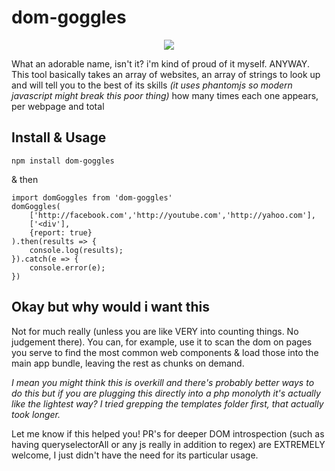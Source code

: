 # dom-goggles

<div align="center"><img src="http://i.imgur.com/Jj4dyHY.png"></div>

What an adorable name, isn't it? i'm kind of proud of it myself. ANYWAY. This tool basically takes an array of websites, an array of strings to look up and will tell you to the best of its skills _(it uses phantomjs so modern javascript might break this poor thing)_ how many times each one appears, per webpage and total

## Install & Usage

    npm install dom-goggles

& then

    import domGoggles from 'dom-goggles'
    domGoggles(
        ['http://facebook.com','http://youtube.com','http://yahoo.com'],
        ['<div'],
        {report: true}
    ).then(results => {
        console.log(results);
    }).catch(e => {
        console.error(e);
    })

## Okay but why would i want this

Not for much really (unless you are like VERY into counting things. No judgement there). You can, for example, use it to scan the dom on pages you serve to find the most common web components & load those into the main app bundle, leaving the rest as chunks on demand.

*I mean you might think this is overkill and there's probably better ways to do this but if you are plugging this directly into a php monolyth it's actually like the lightest way? I tried grepping the templates folder first, that actually took longer.*

Let me know if this helped you! PR's for deeper DOM introspection (such as having queryselectorAll or any js really in addition to regex) are EXTREMELY welcome, I just didn't have the need for its particular usage.
